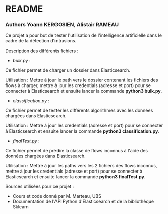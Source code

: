 # README 

### Authors Yoann KERGOSIEN, Alistair RAMEAU

Ce projet a pour but de tester l'utilisation de l'intelligence artificielle dans le cadre de la détection d'intrusions.

Description des différents fichiers :

- *bulk.py* : 

Ce fichier permet de charger un dossier dans Elasticsearch.

Utilisation : Mettre à jour le path vers le dossier contenant les fichiers des flows à charger, mettre à jour les credentials (adresse et port) pour se connecter à Elasticsearch et ensuite lancer la commande **python3 bulk.py**.

- *classification.py* : 

Ce fichier permet de tester les différents algorithmes avec les données chargées dans Elasticsearch.

Utilisation : Mettre à jour les credentials (adresse et port) pour se connecter à Elasticsearch et ensuite lancer la commande **python3 classification.py**.

- *finalTest.py* : 

Ce fichier permet de prédire la classe de flows inconnus à l'aide des données chargées dans Elasticsearch.

Utilisation : Mettre à jour les paths vers les 2 fichiers des flows inconnus, mettre à jour les credentials (adresse et port) pour se connecter à Elasticsearch et ensuite lancer la commande **python3 finalTest.py**.


Sources utilisées pour ce projet :

- Cours et code donné par M. Marteau, UBS
- Documentation de l'API Python d'Elasticsearch et de la bibliothèque Sklearn
